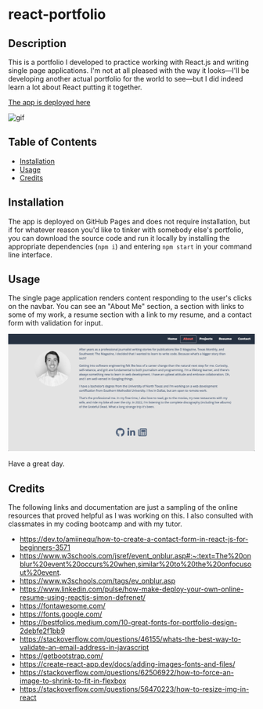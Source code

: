 # react-portfolio

## Description
This is a portfolio I developed to practice working with React.js and writing single page applications. I'm not at all pleased with the way it looks—I'll be developing another actual portfolio for the world to see—but I did indeed learn a lot about React putting it together.

[The app is deployed here](https://alexdmacon.github.io/react-portfolio/)

![gif](src/assets/images/portfolio.gif)

## Table of Contents

- [Installation](#installation)
- [Usage](#usage)
- [Credits](#credits)

## Installation
The app is deployed on GitHub Pages and does not require installation, but if for whatever reason you'd like to tinker with somebody else's portfolio, you can download the source code and run it locally by installing the appropriate dependencies (`npm i`) and entering `npm start` in your command line interface. 

## Usage
The single page application renders content responding to the user's clicks on the navbar. You can see an "About Me" section, a section with links to some of my work, a resume section with a link to my resume, and a contact form with validation for input.


![Screenshot](src/assets/images/react-screenshot.png)

Have a great day.


## Credits

The following links and documentation are just a sampling of the online resources that proved helpful as I was working on this. I also consulted with classmates in my coding bootcamp and with my tutor. 

- https://dev.to/amiinequ/how-to-create-a-contact-form-in-react-js-for-beginners-3571
- https://www.w3schools.com/jsref/event_onblur.asp#:~:text=The%20onblur%20event%20occurs%20when,similar%20to%20the%20onfocusout%20event.
- https://www.w3schools.com/tags/ev_onblur.asp
- https://www.linkedin.com/pulse/how-make-deploy-your-own-online-resume-using-reactjs-simon-defrenet/
- https://fontawesome.com/
- https://fonts.google.com/
- https://bestfolios.medium.com/10-great-fonts-for-portfolio-design-2debfe2f1bb9
- https://stackoverflow.com/questions/46155/whats-the-best-way-to-validate-an-email-address-in-javascript
- https://getbootstrap.com/
- https://create-react-app.dev/docs/adding-images-fonts-and-files/
- https://stackoverflow.com/questions/62506922/how-to-force-an-image-to-shrink-to-fit-in-flexbox
- https://stackoverflow.com/questions/56470223/how-to-resize-img-in-react